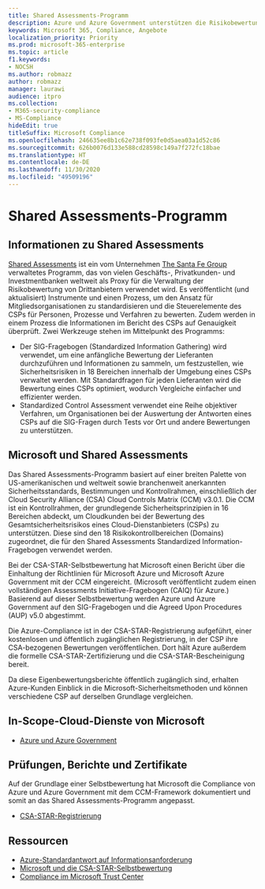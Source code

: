 ```yaml
---
title: Shared Assessments-Programm
description: Azure und Azure Government unterstützen die Risikobewertungstools des Shared Assessments-Programms, das auf der CSA-STAR-Selbstbewertung basiert.
keywords: Microsoft 365, Compliance, Angebote
localization_priority: Priority
ms.prod: microsoft-365-enterprise
ms.topic: article
f1.keywords:
- NOCSH
ms.author: robmazz
author: robmazz
manager: laurawi
audience: itpro
ms.collection:
- M365-security-compliance
- MS-Compliance
hideEdit: true
titleSuffix: Microsoft Compliance
ms.openlocfilehash: 246635ee8b1c62e738f093fe0d5aea03a1d52c86
ms.sourcegitcommit: 626b0076d133e588cd28598c149a7f272fc18bae
ms.translationtype: HT
ms.contentlocale: de-DE
ms.lasthandoff: 11/30/2020
ms.locfileid: "49509196"
---
```

# <a name="shared-assessments-program"></a>Shared Assessments-Programm

## <a name="about-shared-assessments"></a>Informationen zu Shared Assessments

[Shared Assessments](https://sharedassessments.org/) ist ein vom Unternehmen [The Santa Fe Group](https://www.santa-fe-group.com/) verwaltetes Programm, das von vielen Geschäfts-, Privatkunden- und Investmentbanken weltweit als Proxy für die Verwaltung der Risikobewertung von Drittanbietern verwendet wird. Es veröffentlicht (und aktualisiert) Instrumente und einen Prozess, um den Ansatz für Mitgliedsorganisationen zu standardisieren und die Steuerelemente des CSPs für Personen, Prozesse und Verfahren zu bewerten. Zudem werden in einem Prozess die Informationen im Bericht des CSPs auf Genauigkeit überprüft. Zwei Werkzeuge stehen im Mittelpunkt des Programms:

- Der SIG-Fragebogen (Standardized Information Gathering) wird verwendet, um eine anfängliche Bewertung der Lieferanten durchzuführen und Informationen zu sammeln, um festzustellen, wie Sicherheitsrisiken in 18 Bereichen innerhalb der Umgebung eines CSPs verwaltet werden. Mit Standardfragen für jeden Lieferanten wird die Bewertung eines CSPs optimiert, wodurch Vergleiche einfacher und effizienter werden.
- Standardized Control Assessment verwendet eine Reihe objektiver Verfahren, um Organisationen bei der Auswertung der Antworten eines CSPs auf die SIG-Fragen durch Tests vor Ort und andere Bewertungen zu unterstützen.

## <a name="microsoft-and-shared-assessments"></a>Microsoft und Shared Assessments

Das Shared Assessments-Programm basiert auf einer breiten Palette von US-amerikanischen und weltweit sowie branchenweit anerkannten Sicherheitsstandards, Bestimmungen und Kontrollrahmen, einschließlich der Cloud Security Alliance (CSA) Cloud Controls Matrix (CCM) v3.0.1. Die CCM ist ein Kontrollrahmen, der grundlegende Sicherheitsprinzipien in 16 Bereichen abdeckt, um Cloudkunden bei der Bewertung des Gesamtsicherheitsrisikos eines Cloud-Dienstanbieters (CSPs) zu unterstützen. Diese sind den 18 Risikokontrollbereichen (Domains) zugeordnet, die für den Shared Assessments Standardized Information-Fragebogen verwendet werden.

Bei der CSA-STAR-Selbstbewertung hat Microsoft einen Bericht über die Einhaltung der Richtlinien für Microsoft Azure und Microsoft Azure Government mit der CCM eingereicht. (Microsoft veröffentlicht zudem einen vollständigen Assessments Initiative-Fragebogen (CAIQ) für Azure.) Basierend auf dieser Selbstbewertung werden Azure und Azure Government auf den SIG-Fragebogen und die Agreed Upon Procedures (AUP) v5.0 abgestimmt.

Die Azure-Compliance ist in der CSA-STAR-Registrierung aufgeführt, einer kostenlosen und öffentlich zugänglichen Registrierung, in der CSP ihre CSA-bezogenen Bewertungen veröffentlichen. Dort hält Azure außerdem die formelle CSA-STAR-Zertifizierung und die CSA-STAR-Bescheinigung bereit.

Da diese Eigenbewertungsberichte öffentlich zugänglich sind, erhalten Azure-Kunden Einblick in die Microsoft-Sicherheitsmethoden und können verschiedene CSP auf derselben Grundlage vergleichen.

## <a name="microsoft-in-scope-cloud-services"></a>In-Scope-Cloud-Dienste von Microsoft

- [Azure und Azure Government](https://aka.ms/AzureCompliance)

## <a name="audits-reports-and-certificates"></a>Prüfungen, Berichte und Zertifikate

Auf der Grundlage einer Selbstbewertung hat Microsoft die Compliance von Azure und Azure Government mit dem CCM-Framework dokumentiert und somit an das Shared Assessments-Programm angepasst.

- [CSA-STAR-Registrierung](https://aka.ms/Azure_STAR)

## <a name="resources"></a>Ressourcen

- [Azure-Standardantwort auf Informationsanforderung](https://azure.microsoft.com/resources/azure-standard-response-to-rfi-on-security-privacy-and-compliance/)
- [Microsoft und die CSA-STAR-Selbstbewertung](offering-csa-star-self-assessment.md)
- [Compliance im Microsoft Trust Center](https://www.microsoft.com/trust-center/compliance/compliance-overview)
